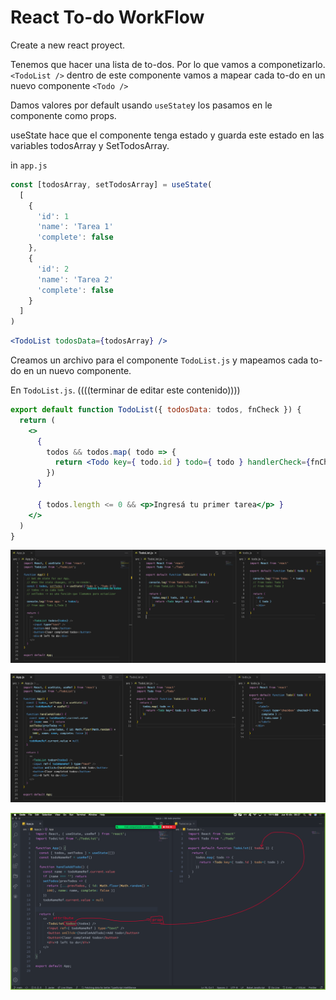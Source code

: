 # React To-do WorkFlow

Create a new react proyect.

Tenemos que hacer una lista de to-dos. Por lo que vamos a componetizarlo.
`<TodoList />` dentro de este componente vamos a mapear cada to-do en un nuevo componente `<Todo />`

Damos valores por default usando `useState`y los pasamos en le componente como props.

useState hace que el componente tenga estado y guarda este estado en las variables todosArray y SetTodosArray.
	

in `app.js`

```jsx
const [todosArray, setTodosArray] = useState(
  [
    {
      'id': 1
      'name': 'Tarea 1'
      'complete': false
    }, 
    {
      'id': 2
      'name': 'Tarea 2'
      'complete': false
    }
  ]
)
```

```jsx
<TodoList todosData={todosArray} />
```

Creamos un archivo para el componente `TodoList.js` y mapeamos cada to-do en un nuevo componente.

En `TodoList.js`. ((((terminar de editar este contenido))))

```jsx
export default function TodoList({ todosData: todos, fnCheck }) {
  return (
    <>
      {
        todos && todos.map( todo => {
          return <Todo key={ todo.id } todo={ todo } handlerCheck={fnCheck} />
        })
      }
      
      { todos.length <= 0 && <p>Ingresá tu primer tarea</p> }
    </>
  )
}
```



  



 ![imgDoc-1](./public/imgDoc/imgDoc-1.png)

![imgDoc-2](./public/imgDoc/imgDoc-2.png)

![imgDoc-3](./public/imgDoc/imgDoc-3.png)
